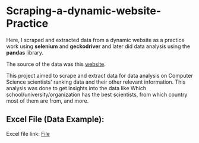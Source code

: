 # Scraping-a-dynamic-website-Practice
Here, I scraped and extracted data from a dynamic website as a practice work using **selenium** and **geckodriver** and later did data analysis using the **pandas** library.

The source of the data was this [website](https://research.com/scientists-rankings/computer-science).

This project aimed to scrape and extract data for data analysis on Computer Science scientists' ranking data and their other relevant information. This analysis was done to get insights into the data like Which school/university/organization has the best scientists, from which country most of them are from, and more.

## Excel File (Data Example):

Excel file link: [File](https://github.com/RezuwanHassan262/Scraping-a-dynamic-website-Practice/blob/main/data/cs_scientist_ranks.xlsx)
